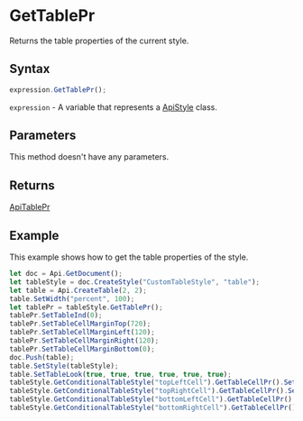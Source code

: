 # GetTablePr

Returns the table properties of the current style.

## Syntax

```javascript
expression.GetTablePr();
```

`expression` - A variable that represents a [ApiStyle](../ApiStyle.md) class.

## Parameters

This method doesn't have any parameters.

## Returns

[ApiTablePr](../../ApiTablePr/ApiTablePr.md)

## Example

This example shows how to get the table properties of the style.

```javascript editor-docx
let doc = Api.GetDocument();
let tableStyle = doc.CreateStyle("CustomTableStyle", "table");
let table = Api.CreateTable(2, 2);
table.SetWidth("percent", 100);
let tablePr = tableStyle.GetTablePr();
tablePr.SetTableInd(0);
tablePr.SetTableCellMarginTop(720);
tablePr.SetTableCellMarginLeft(120);
tablePr.SetTableCellMarginRight(120);
tablePr.SetTableCellMarginBottom(0);
doc.Push(table);
table.SetStyle(tableStyle);
table.SetTableLook(true, true, true, true, true, true);
tableStyle.GetConditionalTableStyle("topLeftCell").GetTableCellPr().SetShd("clear", 255, 111, 61);
tableStyle.GetConditionalTableStyle("topRightCell").GetTableCellPr().SetShd("clear", 51, 51, 51);
tableStyle.GetConditionalTableStyle("bottomLeftCell").GetTableCellPr().SetShd("clear", 128, 128, 128);
tableStyle.GetConditionalTableStyle("bottomRightCell").GetTableCellPr().SetShd("clear", 255, 213, 191);
```
